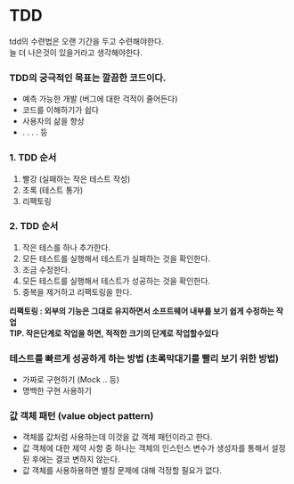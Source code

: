 # TDD

tdd의 수련법은 오랜 기간을 두고 수련해야한다.  
늘 더 나은것이 있을거라고 생각해야한다.


### TDD의 궁극적인 목표는 깔끔한 코드이다.
- 예측 가능한 개발 (버그에 대한 걱적이 줄어든다)
- 코드를 이해하기가 쉽다
- 사용자의 삶을 향상
- . . . . 등

### 1. TDD 순서
1. 빨강 (실패하는 작은 테스트 작성)
2. 초록 (테스트 통가)
3. 리팩토링

### 2. TDD 순서
1. 작은 테스를 하나 추가한다.
2. 모든 테스트를 실행해서 테스트가 실패하는 것을 확인한다.
3. 조금 수정한다.
4. 모든 테스트를 실행해서 테스트가 성공하는 것을 확인한다.
5. 중복을 제거하고 리팩토링을 한다.

**리팩토링 : 외부의 기능은 그대로 유지하면서 소프트웨어 내부를 보기 쉽게 수정하는 작업**  
**TIP. 작은단계로 작업을 하면, 적적한 크기의 단계로 작업할수있다**

### 테스트를 빠르게 성공하게 하는 방법 (초록막대기를 빨리 보기 위한 방법)
- 가짜로 구현하기 (Mock .. 등)
- 명백한 구현 사용하기

### 값 객체 패턴 (value object pattern)
- 객체를 값처럼 사용하는데 이것을 값 객체 패턴이라고 한다.
- 값 객체에 대한 제약 사항 중 하나는 객체의 인스턴스 변수가 생성자를 통해서 설정된 후에는 결코 변하지 않는다.
- 값 객체를 사용하용하면 별칭 문제에 대해 걱정할 필요가 없다.
